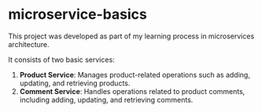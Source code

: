 # microservice-basics
This project was developed as part of my learning process in microservices architecture.

It consists of two basic services:

1. **Product Service**: Manages product-related operations such as adding, updating, and retrieving products.
2. **Comment Service**: Handles operations related to product comments, including adding, updating, and retrieving comments.
